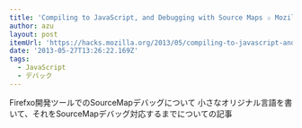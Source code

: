 ```yaml
---
title: 'Compiling to JavaScript, and Debugging with Source Maps ✩ Mozilla Hacks – the Web developer blog'
author: azu
layout: post
itemUrl: 'https://hacks.mozilla.org/2013/05/compiling-to-javascript-and-debugging-with-source-maps/'
date: '2013-05-27T13:26:22.169Z'
tags:
  - JavaScript
  - デバック
---
```

Firefxo開発ツールでのSourceMapデバッグについて
小さなオリジナル言語を書いて、それをSourceMapデバッグ対応するまでについての記事
